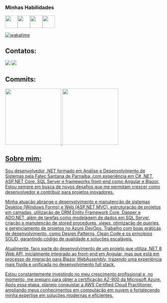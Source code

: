 ### Minhas Habilidades
<img loading="lazy" src="https://cdn.jsdelivr.net/gh/devicons/devicon@latest/icons/angular/angular-original.svg" width="40" height="40"/><img loading="lazy" src="https://cdn.jsdelivr.net/gh/devicons/devicon@latest/icons/blazor/blazor-original.svg" width="40" height="40"/><img loading="lazy" src="https://cdn.jsdelivr.net/gh/devicons/devicon@latest/icons/csharp/csharp-original.svg" width="40" eight="40"/><img loading="lazy" src="https://cdn.jsdelivr.net/gh/devicons/devicon@latest/icons/azuresqldatabase/azuresqldatabase-original.svg" width="40" height="40"/>

[![wakatime](https://wakatime.com/badge/user/018ef35e-7227-4553-a2de-135972d6669a.svg)](https://wakatime.com/@018ef35e-7227-4553-a2de-135972d6669a)

## Contatos:

<div>
<a href = "mailto:kelvinsantosdarocha@gmail.com"><img loading="lazy" src="https://img.shields.io/badge/Gmail-D14836?style=for-the-badge&logo=gmail&logoColor=white" target="_blank"></a>
<a href="https://www.linkedin.com/in/kelvinsnts" target="_blank"><img loading="lazy" src="https://img.shields.io/badge/-LinkedIn-%230077B5?style=for-the-badge&logo=linkedin&logoColor=white" target="_blank"></a>   
</div>

## Commits: 

<div>
<a href="https://github.com/iKelviin">
<img loading="lazy" height="180em" src="https://github-readme-stats.vercel.app/api/top-langs/?username=iKelviin&layout=compact&langs_count=7&theme=dracula"/>
<img loading="lazy" height="180em" src="https://github-readme-stats.vercel.app/api?username=iKelviin&show_icons=true&theme=dracula&include_all_commits=true&count_private=true"/>
</div>

## Sobre mim:

Sou desenvolvedor .NET formado em Análise e Desenvolvimento de Sistemas pela Fatec Santana de Parnaíba, com experiência em C# .NET, ASP.NET Core, SQL Server e frameworks front-end como Angular e Blazor. Estou sempre em busca de novos desafios que me permitam crescer como desenvolvedor e contribuir para projetos inovadores.

Minha atuação abrange o desenvolvimento e manutenção de sistemas Desktop (Windows Forms) e Web (ASP.NET MVC), estruturação de projetos em camadas, utilização de ORM Entity Framework Core, Dapper e ADO.NET, além de tarefas como modelagem de dados em SQL Server, criação e manutenção de stored procedures, views, otimização de queries, e gerenciamento de projetos no Azure DevOps. Trabalho com boas práticas de desenvolvimento, como Design Patterns, Clean Code e os princípios SOLID, garantindo código de qualidade e soluções escaláveis.

Atualmente, faço parte do desenvolvimento de um projeto que utiliza .NET 8 Web API, inicialmente integrado ao front-end em Angular, mas que está em processo de migração para Blazor WebAssembly, trazendo uma experiência mais fluida e unificada no desenvolvimento full stack.

Estou constantemente investindo no meu crescimento profissional e, no momento, me preparo para obter a certificação AZ-900 da Microsoft Azure. Após essa etapa, planejo conquistar a AWS Certified Cloud Practitioner, ampliando meus conhecimentos em computação em nuvem e fortalecendo minha expertise em soluções modernas e eficientes.     

          
